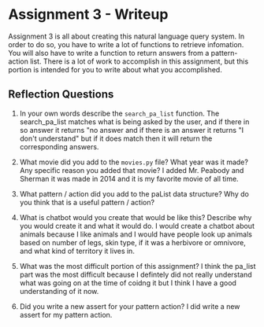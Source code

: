 # Assignment 3 - Writeup

Assignment 3 is all about creating this natural language query system.  In order to do so, you have to write a lot of functions to retrieve infomation.  You will also have to write a function to return answers from a pattern-action list.  There is a lot of work to accomplish in this assignment, but this portion is intended for you to write about what you accomplished.

## Reflection Questions
1. In your own words describe the `search_pa_list` function.
The search_pa_list matches what is being asked by the user, and if there in so answer it returns "no answer and if there is an answer it returns "I don't understand" but if it does match then it will return the corresponding answers.

2. What movie did you add to the `movies.py` file?  What year was it made? Any specific reason you added that movie?
I added Mr. Peabody and Sherman it was made in 2014 and it is my favorite movie of all time.

3. What pattern / action did you add to the paList data structure?  Why do you think that is a useful pattern / action?


4. What is chatbot would you create that would be like this?  Describe why you would create it and what it would do.
I would create a chatbot about animals because I like animals and I would have people look up animals based on number of legs, skin type, if it was a herbivore or omnivore, and what kind of territory it lives in.

5. What was the most difficult portion of this assignment?
I think the pa_list part was the most difficult because I defintely did not really understand what was going on at the time of coidng it but I think I have a good understanding of it now.

6. Did you write a new assert for your pattern action?
I did write a new assert for my pattern action.


